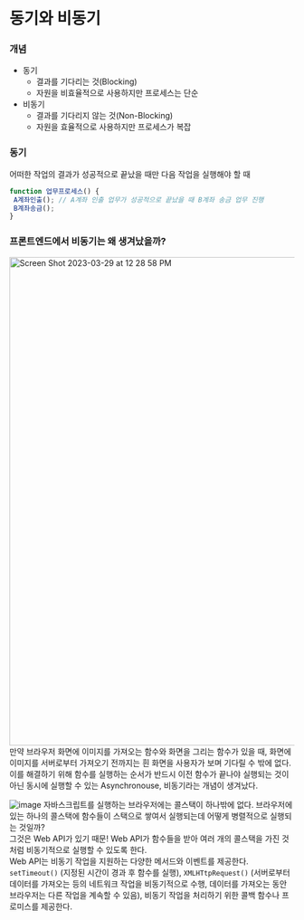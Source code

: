 # 동기와 비동기

### 개념
- 동기
  - 결과를 기다리는 것(Blocking)
  - 자원을 비효율적으로 사용하지만 프로세스는 단순
- 비동기 
  - 결과를 기다리지 않는 것(Non-Blocking)
  - 자원을 효율적으로 사용하지만 프로세스가 복잡

### 동기
어떠한 작업의 결과가 성공적으로 끝났을 때만 다음 작업을 실행해야 할 때
```javascript
function 업무프로세스() {
 A계좌인출(); // A계좌 인출 업무가 성공적으로 끝났을 때 B계좌 송금 업무 진행
 B계좌송금();
}
```

### 프론트엔드에서 비동기는 왜 생겨났을까?

<img width="864" alt="Screen Shot 2023-03-29 at 12 28 58 PM" src="https://user-images.githubusercontent.com/105091138/228419392-4e5f0867-d413-4003-811e-ed5bec6a5646.png">
만약 브라우저 화면에 이미지를 가져오는 함수와 화면을 그리는 함수가 있을 때, 화면에 이미지를 서버로부터 가져오기 전까지는 흰 화면을 사용자가 보며 기다릴 수 밖에 없다. 이를 해결하기 위해 함수를 실행하는 순서가 반드시 이전 함수가 끝나야 실행되는 것이 아닌 동시에 실행할 수 있는 Asynchronouse, 비동기라는 개념이 생겨났다.

![image](https://user-images.githubusercontent.com/105091138/228446091-97e6781e-a636-4104-ace6-3e958cdcdadd.png)
자바스크립트를 실행하는 브라우저에는 콜스택이 하나밖에 없다. 브라우저에 있는 하나의 콜스택에 함수들이 스택으로 쌓여서 실행되는데 어떻게 병렬적으로 실행되는 것일까?<br/>
그것은 Web API가 있기 때문! Web API가 함수들을 받아 여러 개의 콜스택을 가진 것처럼 비동기적으로 실행할 수 있도록 한다.<br/>
Web API는 비동기 작업을 지원하는 다양한 메서드와 이벤트를 제공한다.<br/>
`setTimeout()` (지정된 시간이 경과 후 함수를 실행), `XMLHTtpRequest()` (서버로부터 데이터를 가져오는 등의 네트워크 작업을 비동기적으로 수행, 데이터를 가져오는 동안 브라우저는 다른 작업을 계속할 수 있음), 비동기 작업을 처리하기 위한 콜백 함수나 프로미스를 제공한다.
